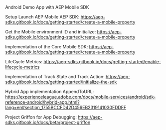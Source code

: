 Android Demo App with AEP Mobile SDK

Setup Launch AEP Mobile AEP SDK: https://aep-sdks.gitbook.io/docs/getting-started/create-a-mobile-property 

Get the Mobile environment ID and initialize: https://aep-sdks.gitbook.io/docs/getting-started/create-a-mobile-property

Implementation of the Core Mobile SDK: https://aep-sdks.gitbook.io/docs/getting-started/create-a-mobile-property

LifeCycle Metrics: https://aep-sdks.gitbook.io/docs/getting-started/enable-lifecycle-metrics

Implementation of Track State and Track Action: https://aep-sdks.gitbook.io/docs/getting-started/initialize-the-sdk

Hybrid App implementation AppendToURL: https://experienceleague.adobe.com/docs/mobile-services/android/sdk-reference-android/hybrid-app.html?lang=en#section_1755BCCFD42D456EB2319141030FDDFF


Project Griffon for App Debugging: https://aep-sdks.gitbook.io/docs/beta/project-griffon

